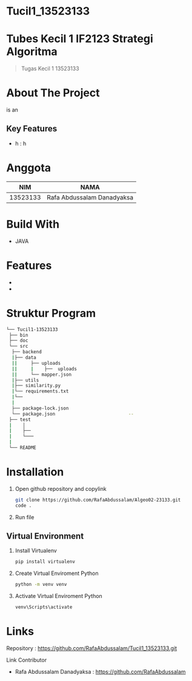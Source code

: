 # Tucil1_13523133
# Tubes Kecil 1 IF2123 Strategi Algoritma
> Tugas Kecil 1 13523133

# About The Project
 is an 

## Key Features
- h : 
  h


# Anggota
| NIM  | NAMA |
| ------------- | ------------- |
| 13523133 | Rafa Abdussalam Danadyaksa  |

# Build With
- JAVA

# Features
-  
-

# Struktur Program
```bash
└── Tucil1-13523133
 ├── bin
 ├── doc
 └── src
  ├── backend
  |├── data
  ||     ├── uploads
  ||     |    ├──  uploads
  ||     └── mapper.json
  |├── utils
  |├── similarity.py
  |└── requirements.txt
  |└── 
  | 
  ├── package-lock.json
  └── package.json                           --
 ├── test
 |    │
 |    ├── 
 |    └─── 
 |
 └── README

```
  
# Installation
1. Open github repository and copylink
   ```bash
   git clone https://github.com/RafaAbdussalam/Algeo02-23133.git
   code .
   ```
2. Run file

## Virtual Environment
1. Install Virtualenv
   ```bash
   pip install virtualenv
   ```
2. Create Virtual Enviroment Python
   ```bash
   python -m venv venv
   ```
3. Activate Virtual Enviroment Python
   ```bash
   venv\Scripts\activate
   ```



# Links
Repository : https://github.com/RafaAbdussalam/Tucil1_13523133.git

Link Contributor
- Rafa Abdussalam Danadyaksa : https://github.com/RafaAbdussalam
